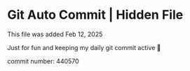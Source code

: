# Git Auto Commit | Hidden File

This file was added Feb 12, 2025

Just for fun and keeping my daily git commit active 🤪

commit number: 440570
